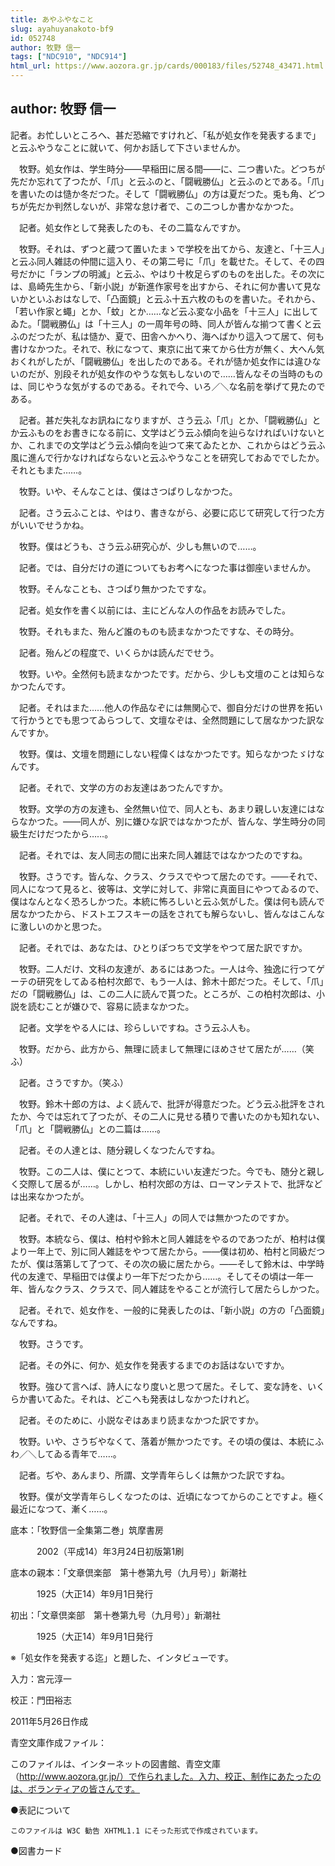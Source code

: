 ```yaml
---
title: あやふやなこと
slug: ayahuyanakoto-bf9
id: 052748
author: 牧野 信一
tags: ["NDC910", "NDC914"]
html_url: https://www.aozora.gr.jp/cards/000183/files/52748_43471.html
---
```


## author: 牧野 信一

記者。お忙しいところへ、甚だ恐縮ですけれど、「私が処女作を発表するまで」と云ふやうなことに就いて、何かお話して下さいませんか。

　牧野。処女作は、学生時分――早稲田に居る間――に、二つ書いた。どつちが先だか忘れて了つたが、「爪」と云ふのと、「闘戦勝仏」と云ふのとである。「爪」を書いたのは慥か冬だつた。そして「闘戦勝仏」の方は夏だつた。兎も角、どつちが先だか判然しないが、非常な怠け者で、この二つしか書かなかつた。

　記者。処女作として発表したのも、その二篇なんですか。

　牧野。それは、ずつと蔵つて置いたまゝで学校を出てから、友達と、「十三人」と云ふ同人雑誌の仲間に這入り、その第二号に「爪」を載せた。そして、その四号だかに「ランプの明滅」と云ふ、やはり十枚足らずのものを出した。その次には、島崎先生から、「新小説」が新進作家号を出すから、それに何か書いて見ないかといふおはなしで、「凸面鏡」と云ふ十五六枚のものを書いた。それから、「若い作家と蠅」とか、「蚊」とか……など云ふ変な小品を「十三人」に出してゐた。「闘戦勝仏」は「十三人」の一周年号の時、同人が皆んな揃つて書くと云ふのだつたが、私は慥か、夏で、田舎へかへり、海へばかり這入つて居て、何も書けなかつた。それで、秋になつて、東京に出て来てから仕方が無く、大へん気おくれがしたが、「闘戦勝仏」を出したのである。それが慥か処女作には違ひないのだが、別段それが処女作のやうな気もしないので……皆んなその当時のものは、同じやうな気がするのである。それで今、いろ／＼な名前を挙げて見たのである。

　記者。甚だ失礼なお訊ねになりますが、さう云ふ「爪」とか、「闘戦勝仏」とか云ふものをお書きになる前に、文学はどう云ふ傾向を辿らなければいけないとか、これまでの文学はどう云ふ傾向を辿つて来てゐたとか、これからはどう云ふ風に進んで行かなければならないと云ふやうなことを研究しておゐででしたか。それともまた……。

　牧野。いや、そんなことは、僕はさつぱりしなかつた。

　記者。さう云ふことは、やはり、書きながら、必要に応じて研究して行つた方がいいでせうかね。

　牧野。僕はどうも、さう云ふ研究心が、少しも無いので……。

　記者。では、自分だけの道についてもお考へになつた事は御座いませんか。

　牧野。そんなことも、さつぱり無かつたですな。

　記者。処女作を書く以前には、主にどんな人の作品をお読みでした。

　牧野。それもまた、殆んど誰のものも読まなかつたですな、その時分。

　記者。殆んどの程度で、いくらかは読んだでせう。

　牧野。いや。全然何も読まなかつたです。だから、少しも文壇のことは知らなかつたんです。

　記者。それはまた……他人の作品なぞには無関心で、御自分だけの世界を拓いて行かうとでも思つてゐらつして、文壇なぞは、全然問題にして居なかつた訳なんですか。

　牧野。僕は、文壇を問題にしない程偉くはなかつたです。知らなかつたゞけなんです。

　記者。それで、文学の方のお友達はあつたんですか。

　牧野。文学の方の友達も、全然無い位で、同人とも、あまり親しい友達にはならなかつた。――同人が、別に嫌ひな訳ではなかつたが、皆んな、学生時分の同級生だけだつたから……。

　記者。それでは、友人同志の間に出来た同人雑誌ではなかつたのですね。

　牧野。さうです。皆んな、クラス、クラスでやつて居たのです。――それで、同人になつて見ると、彼等は、文学に対して、非常に真面目にやつてゐるので、僕はなんとなく恐ろしかつた。本統に怖ろしいと云ふ気がした。僕は何も読んで居なかつたから、ドストエフスキーの話をされても解らないし、皆んなはこんなに激しいのかと思つた。

　記者。それでは、あなたは、ひとりぽつちで文学をやつて居た訳ですか。

　牧野。二人だけ、文科の友達が、あるにはあつた。一人は今、独逸に行つてゲーテの研究をしてゐる柏村次郎で、もう一人は、鈴木十郎だつた。そして、「爪」だの「闘戦勝仏」は、この二人に読んで貰つた。ところが、この柏村次郎は、小説を読むことが嫌ひで、容易に読まなかつた。

　記者。文学をやる人には、珍らしいですね。さう云ふ人も。

　牧野。だから、此方から、無理に読まして無理にほめさせて居たが……（笑ふ）

　記者。さうですか。（笑ふ）

　牧野。鈴木十郎の方は、よく読んで、批評が得意だつた。どう云ふ批評をされたか、今では忘れて了つたが、その二人に見せる積りで書いたのかも知れない、「爪」と「闘戦勝仏」との二篇は……。

　記者。その人達とは、随分親しくなつたんですね。

　牧野。この二人は、僕にとつて、本統にいい友達だつた。今でも、随分と親しく交際して居るが……。しかし、柏村次郎の方は、ローマンテストで、批評などは出来なかつたが。

　記者。それで、その人達は、「十三人」の同人では無かつたのですか。

　牧野。本統なら、僕は、柏村や鈴木と同人雑誌をやるのであつたが、柏村は僕より一年上で、別に同人雑誌をやつて居たから。――僕は初め、柏村と同級だつたが、僕は落第して了つて、その次の級に居たから。――そして鈴木は、中学時代の友達で、早稲田では僕より一年下だつたから……。そしてその頃は一年一年、皆んなクラス、クラスで、同人雑誌をやることが流行して居たらしかつた。

　記者。それで、処女作を、一般的に発表したのは、「新小説」の方の「凸面鏡」なんですね。

　牧野。さうです。

　記者。その外に、何か、処女作を発表するまでのお話はないですか。

　牧野。強ひて言へば、詩人になり度いと思つて居た。そして、変な詩を、いくらか書いてゐた。それは、どこへも発表はしなかつたけれど。

　記者。そのために、小説なぞはあまり読まなかつた訳ですか。

　牧野。いや、さうぢやなくて、落着が無かつたです。その頃の僕は、本統にふわ／＼してゐる青年で……。

　記者。ぢや、あんまり、所謂、文学青年らしくは無かつた訳ですね。

　牧野。僕が文学青年らしくなつたのは、近頃になつてからのことですよ。極く最近になつて、漸く……。













底本：「牧野信一全集第二巻」筑摩書房

　　　2002（平成14）年3月24日初版第1刷

底本の親本：「文章倶楽部　第十巻第九号（九月号）」新潮社

　　　1925（大正14）年9月1日発行

初出：「文章倶楽部　第十巻第九号（九月号）」新潮社

　　　1925（大正14）年9月1日発行

※「処女作を発表する迄」と題した、インタビューです。

入力：宮元淳一

校正：門田裕志

2011年5月26日作成

青空文庫作成ファイル：

このファイルは、インターネットの図書館、青空文庫（http://www.aozora.gr.jp/）で作られました。入力、校正、制作にあたったのは、ボランティアの皆さんです。











●表記について


	このファイルは W3C 勧告 XHTML1.1 にそった形式で作成されています。







●図書カード